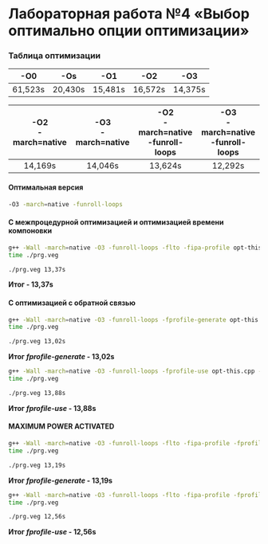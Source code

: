 # Лабораторная работа №4 «Выбор оптимально опции оптимизации»

### Таблица оптимизации

|   -O0   |   -Os   |   -O1   |   -O2   |   -O3   |
|---------|---------|---------|---------|---------|
| 61,523s | 20,430s | 15,481s | 16,572s | 14,375s |

| -O2 <br> -march=native | -O3 <br> -march=native | -O2 <br> -march=native <br> -funroll-loops | -O3 <br> -march=native <br> -funroll-loops |
|:----------------------:|:----------------------:|:------------------------------------------:|:------------------------------------------:|
|         14,169s        |         14,046s        |                  13,624s                   |                   12,292s                  |

#### Оптимальная версия
```bash
-O3 -march=native -funroll-loops
```

#### С межпроцедурной оптимизацией и оптимизацией времени компоновки
```bash
g++ -Wall -march=native -O3 -funroll-loops -flto -fipa-profile opt-this.cpp -o prg.veg
time ./prg.veg

./prg.veg 13,37s
```

__Итог - 13,37s__

#### С оптимизацией с обратной связью
```bash
g++ -Wall -march=native -O3 -funroll-loops -fprofile-generate opt-this.cpp -o prg.veg
time ./prg.veg

./prg.veg 13,02s
```

__Итог _fprofile-generate_ - 13,02s__

```bash
g++ -Wall -march=native -O3 -funroll-loops -fprofile-use opt-this.cpp -o prg.veg
time ./prg.veg

./prg.veg 13,88s
```

__Итог _fprofile-use_ - 13,88s__

#### MAXIMUM POWER ACTIVATED
```bash
g++ -Wall -march=native -O3 -funroll-loops -flto -fipa-profile -fprofile-generate opt-this.cpp -o prg.veg
time ./prg.veg

./prg.veg 13,19s
```

__Итог _fprofile-generate_ - 13,19s__

```bash
g++ -Wall -march=native -O3 -funroll-loops -flto -fipa-profile -fprofile-use opt-this.cpp -o prg.veg
time ./prg.veg

./prg.veg 12,56s
```

__Итог _fprofile-use_ - 12,56s__
